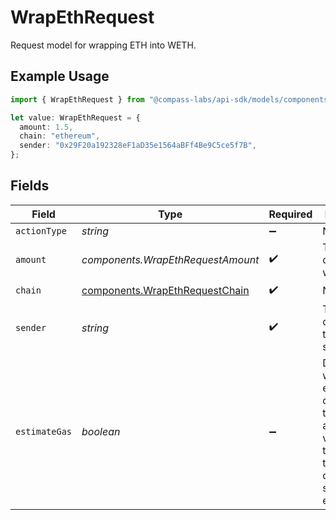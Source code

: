 # WrapEthRequest

Request model for wrapping ETH into WETH.

## Example Usage

```typescript
import { WrapEthRequest } from "@compass-labs/api-sdk/models/components";

let value: WrapEthRequest = {
  amount: 1.5,
  chain: "ethereum",
  sender: "0x29F20a192328eF1aD35e1564aBFf4Be9C5ce5f7B",
};
```

## Fields

| Field                                                                                                                        | Type                                                                                                                         | Required                                                                                                                     | Description                                                                                                                  | Example                                                                                                                      |
| ---------------------------------------------------------------------------------------------------------------------------- | ---------------------------------------------------------------------------------------------------------------------------- | ---------------------------------------------------------------------------------------------------------------------------- | ---------------------------------------------------------------------------------------------------------------------------- | ---------------------------------------------------------------------------------------------------------------------------- |
| `actionType`                                                                                                                 | *string*                                                                                                                     | :heavy_minus_sign:                                                                                                           | N/A                                                                                                                          |                                                                                                                              |
| `amount`                                                                                                                     | *components.WrapEthRequestAmount*                                                                                            | :heavy_check_mark:                                                                                                           | The amount of ETH to wrap.                                                                                                   | 1.5                                                                                                                          |
| `chain`                                                                                                                      | [components.WrapEthRequestChain](../../models/components/wrapethrequestchain.md)                                             | :heavy_check_mark:                                                                                                           | N/A                                                                                                                          |                                                                                                                              |
| `sender`                                                                                                                     | *string*                                                                                                                     | :heavy_check_mark:                                                                                                           | The address of the transaction sender.                                                                                       | 0x29F20a192328eF1aD35e1564aBFf4Be9C5ce5f7B                                                                                   |
| `estimateGas`                                                                                                                | *boolean*                                                                                                                    | :heavy_minus_sign:                                                                                                           | Determines whether to estimate gas costs for transactions, also verifying that the transaction can be successfully executed. |                                                                                                                              |